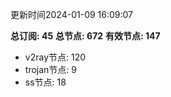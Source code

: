 更新时间2024-01-09 16:09:07

**总订阅: 45**
**总节点: 672**
**有效节点: 147**
- v2ray节点: 120
- trojan节点: 9
- ss节点: 18
